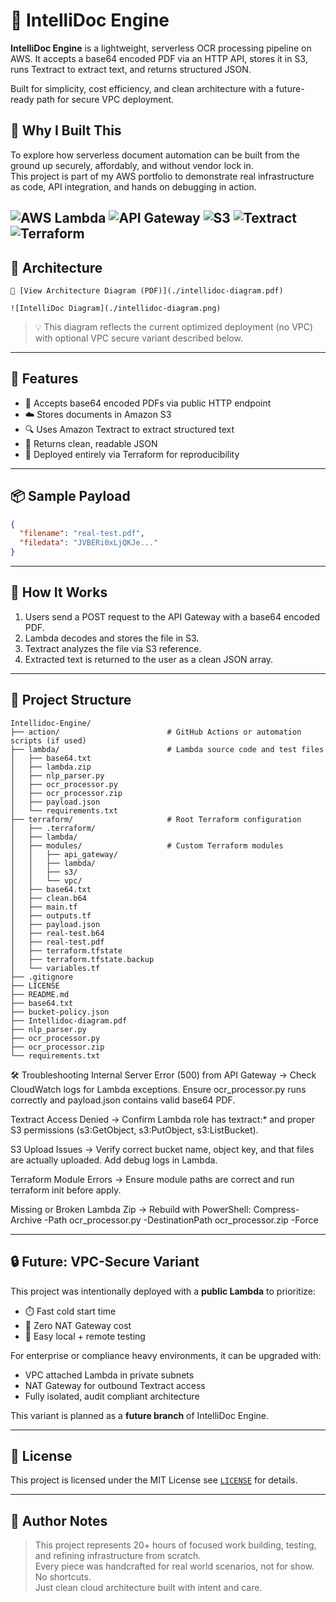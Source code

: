 # 🧠 IntelliDoc Engine

**IntelliDoc Engine** is a lightweight, serverless OCR processing pipeline on AWS. It accepts a base64 encoded PDF via an HTTP API, stores it in S3, runs Textract to extract text, and returns structured JSON.

Built for simplicity, cost efficiency, and clean architecture with a future-ready path for secure VPC deployment.

## 🎯 Why I Built This

To explore how serverless document automation can be built from the ground up securely, affordably, and without vendor lock in.  
This project is part of my AWS portfolio to demonstrate real infrastructure as code, API integration, and hands on debugging in action.

![AWS Lambda](https://img.shields.io/badge/AWS-Lambda-orange?logo=amazon-aws&logoColor=white)
![API Gateway](https://img.shields.io/badge/AWS-API_Gateway-purple?logo=amazon-aws&logoColor=white)
![S3](https://img.shields.io/badge/AWS-S3-red?logo=amazon-aws&logoColor=white)
![Textract](https://img.shields.io/badge/AWS-Textract-green?logo=amazon-aws&logoColor=white)
![Terraform](https://img.shields.io/badge/IaC-Terraform-blueviolet?logo=terraform)
---

## 🧱 Architecture

```
📄 [View Architecture Diagram (PDF)](./intellidoc-diagram.pdf)

![IntelliDoc Diagram](./intellidoc-diagram.png)

```



> 💡 This diagram reflects the current optimized deployment (no VPC) with optional VPC secure variant described below.

---
## 🚀 Features

- 📄 Accepts base64 encoded PDFs via public HTTP endpoint
- ☁️ Stores documents in Amazon S3
- 🔍 Uses Amazon Textract to extract structured text
- 🔁 Returns clean, readable JSON
- 🧱 Deployed entirely via Terraform for reproducibility

---

## 📦 Sample Payload

```json
{
  "filename": "real-test.pdf",
  "filedata": "JVBERi0xLjQKJe..."
}
```

---

## 🧪 How It Works

1. Users send a POST request to the API Gateway with a base64 encoded PDF.
2. Lambda decodes and stores the file in S3.
3. Textract analyzes the file via S3 reference.
4. Extracted text is returned to the user as a clean JSON array.

---

## 📁 Project Structure

```
Intellidoc-Engine/
├── action/                        # GitHub Actions or automation scripts (if used)
├── lambda/                        # Lambda source code and test files
│   ├── base64.txt
│   ├── lambda.zip
│   ├── nlp_parser.py
│   ├── ocr_processor.py
│   ├── ocr_processor.zip
│   ├── payload.json
│   └── requirements.txt
├── terraform/                     # Root Terraform configuration
│   ├── .terraform/
│   ├── lambda/
│   ├── modules/                   # Custom Terraform modules
│   │   ├── api_gateway/
│   │   ├── lambda/
│   │   ├── s3/
│   │   └── vpc/
│   ├── base64.txt
│   ├── clean.b64
│   ├── main.tf
│   ├── outputs.tf
│   ├── payload.json
│   ├── real-test.b64
│   ├── real-test.pdf
│   ├── terraform.tfstate
│   ├── terraform.tfstate.backup
│   └── variables.tf
├── .gitignore
├── LICENSE
├── README.md
├── base64.txt
├── bucket-policy.json
├── Intellidoc-diagram.pdf
├── nlp_parser.py
├── ocr_processor.py
├── ocr_processor.zip
└── requirements.txt

```

🛠️ Troubleshooting
Internal Server Error (500) from API Gateway
→ Check CloudWatch logs for Lambda exceptions. Ensure ocr_processor.py runs correctly and payload.json contains valid base64 PDF.

Textract Access Denied
→ Confirm Lambda role has textract:* and proper S3 permissions (s3:GetObject, s3:PutObject, s3:ListBucket).

S3 Upload Issues
→ Verify correct bucket name, object key, and that files are actually uploaded. Add debug logs in Lambda.

Terraform Module Errors
→ Ensure module paths are correct and run terraform init before apply.

Missing or Broken Lambda Zip
→ Rebuild with PowerShell:
Compress-Archive -Path ocr_processor.py -DestinationPath ocr_processor.zip -Force

---

## 🔒 Future: VPC-Secure Variant

This project was intentionally deployed with a **public Lambda** to prioritize:
- ⏱️ Fast cold start time
- 💸 Zero NAT Gateway cost
- 🧪 Easy local + remote testing

For enterprise or compliance heavy environments, it can be upgraded with:
- VPC attached Lambda in private subnets
- NAT Gateway for outbound Textract access
- Fully isolated, audit compliant architecture

This variant is planned as a **future branch** of IntelliDoc Engine.

---

## 📜 License

This project is licensed under the MIT License see [`LICENSE`](./LICENSE) for details.

---

## 🧠 Author Notes
> This project represents 20+ hours of focused work building, testing, and refining infrastructure from scratch.  
> Every piece was handcrafted for real world scenarios, not for show. No shortcuts.  
> Just clean cloud architecture built with intent and care.
